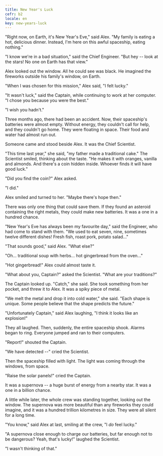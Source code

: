 ```yaml
---
title: New Year's Luck
cefr: b2
locale: en
key: new-years-luck
---
```


"Right now, on Earth, it's New Year's Eve," said Alex. "My family is eating a hot, delicious dinner. Instead, I'm here on this awful spaceship, eating nothing."

"I know we're in a bad situation," said the Chief Engineer. "But hey -- look at the stars! No one on Earth has that view."

Alex looked out the window. All he could see was black. He imagined the fireworks outside his family's window, on Earth.

"When I was chosen for this mission," Alex said, "I felt lucky."

"It wasn't luck," said the Captain, while continuing to work at her computer. "I chose you because you were the best."

"I wish you hadn't."

Three months ago, there had been an accident. Now, their spaceship's batteries were almost empty. Without energy, they couldn't call for help, and they couldn't go home. They were floating in space. Their food and water had almost run out.

Someone came and stood beside Alex. It was the Chief Scientist.

"This time last year," she said, "my father made a traditional cake." The Scientist smiled, thinking about the taste. "He makes it with oranges, vanilla and almonds. And there's a coin hidden inside. Whoever finds it will have good luck."

"Did you find the coin?" Alex asked.

"I did."

Alex smiled and turned to her. "Maybe there's hope then."

There was only one thing that could save them. If they found an asteroid containing the right metals, they could make new batteries. It was a one in a hundred chance.

"New Year's Eve has always been my favourite day," said the Engineer, who had come to stand with them. "We used to eat seven, nine, sometimes twelve different dishes! Fresh fish, roast pork, potato salad..."

"That sounds good," said Alex. "What else?"

"Oh... traditional soup with herbs... hot gingerbread from the oven..."

"Hot gingerbread!" Alex could almost taste it.

"What about you, Captain?" asked the Scientist. "What are your traditions?"

The Captain looked up. "Catch," she said. She took something from her pocket, and threw it to Alex. It was a spiky piece of metal.

"We melt the metal and drop it into cold water," she said. "Each shape is unique. Some people believe that the shape predicts the future."

"Unfortunately Captain," said Alex laughing, "I think it looks like an explosion!"

They all laughed. Then, suddenly, the entire spaceship shook. Alarms began to ring. Everyone jumped and ran to their computers.

"Report!" shouted the Captain.

"We have detected --" cried the Scientist.

Then the spaceship filled with light. The light was coming through the windows, from space.

"Raise the solar panels!" cried the Captain.

It was a supernova -- a huge burst of energy from a nearby star. It was a one in a billion chance.

A little while later, the whole crew was standing together, looking out the window. The supernova was more beautiful than any fireworks they could imagine, and it was a hundred trillion kilometres in size. They were all silent for a long time.

"You know," said Alex at last, smiling at the crew, "I *do* feel lucky."

"A supernova close enough to charge our batteries, but far enough not to be dangerous? Yeah, that's lucky!" laughed the Scientist.

"I wasn't thinking of that."